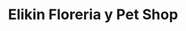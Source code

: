 ---
title: "Elikin Floreria y Pet Shop"
url: /longchamps/elikin-floreria-y-pet-shop/
shop: Tiere
---